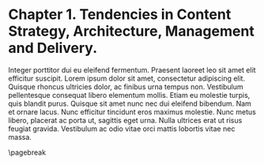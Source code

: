 # Chapter 1. Tendencies in Content Strategy, Architecture, Management and Delivery.

Integer porttitor dui eu eleifend fermentum. Praesent laoreet leo sit amet elit efficitur suscipit. Lorem ipsum dolor sit amet, consectetur adipiscing elit. Quisque rhoncus ultricies dolor, ac finibus urna tempus non. Vestibulum pellentesque consequat libero elementum mollis. Etiam eu molestie turpis, quis blandit purus. Quisque sit amet nunc nec dui eleifend bibendum. Nam et ornare lacus. Nunc efficitur tincidunt eros maximus molestie. Nunc metus libero, placerat ac porta ut, sagittis eget urna. Nulla ultrices erat ut risus feugiat gravida. Vestibulum ac odio vitae orci mattis lobortis vitae nec massa.

\pagebreak
